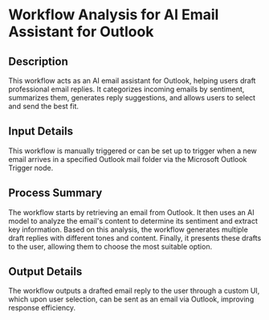 # Workflow Analysis for AI Email Assistant for Outlook

## Description
This workflow acts as an AI email assistant for Outlook, helping users draft professional email replies. It categorizes incoming emails by sentiment, summarizes them, generates reply suggestions, and allows users to select and send the best fit.

## Input Details
This workflow is manually triggered or can be set up to trigger when a new email arrives in a specified Outlook mail folder via the Microsoft Outlook Trigger node.

## Process Summary
The workflow starts by retrieving an email from Outlook. It then uses an AI model to analyze the email's content to determine its sentiment and extract key information. Based on this analysis, the workflow generates multiple draft replies with different tones and content. Finally, it presents these drafts to the user, allowing them to choose the most suitable option.

## Output Details
The workflow outputs a drafted email reply to the user through a custom UI, which upon user selection, can be sent as an email via Outlook, improving response efficiency.
